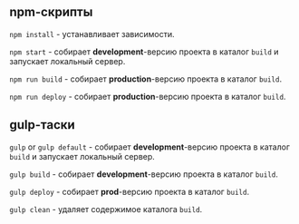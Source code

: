 ## npm-скрипты

`npm install` - устанавливает зависимости.

`npm start` - собирает **development**-версию проекта в каталог `build` и запускает локальный сервер.

`npm run build` - собирает **production**-версию проекта в каталог `build`.

`npm run deploy` - собирает **production**-версию проекта в каталог `build`.

## gulp-таски

`gulp` or `gulp default` - собирает **development**-версию проекта в каталог `build` и запускает локальный сервер.

`gulp build` - собирает **development**-версию проекта в каталог `build`.

`gulp deploy` - собирает **prod**-версию проекта в каталог `build`.

`gulp clean` - удаляет содержимое каталога `build`.
